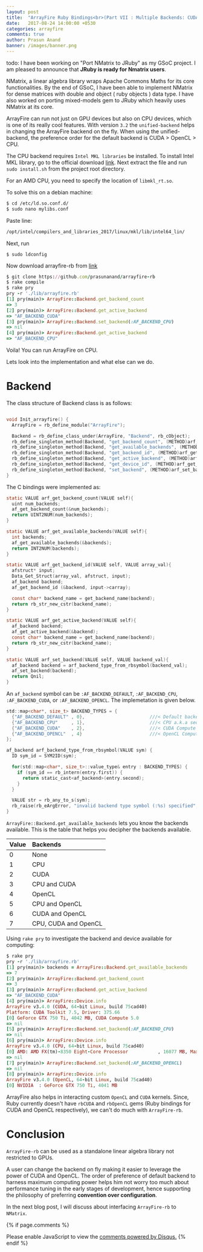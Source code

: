 ```yaml
---
layout: post
title:  "ArrayFire Ruby Bindings<br>(Part VII : Multiple Backends: CUDA, OpenCL and CPU)"
date:   2017-08-24 14:00:00 +0530
categories: arrayfire
comments: true
author: Prasun Anand
banner: /images/banner.png
---
```

todo:
I have been working on "Port NMatrix to JRuby" as my GSoC project. I am pleased to announce that **JRuby is ready for Nmatrix users**.

NMatrix, a linear algebra library wraps Apache Commons Maths for its core functionalities. By the end of GSoC, I have been able to implement NMatrix for dense matrices with double and object ( ruby objects ) data type. I have also worked on porting mixed-models gem to JRuby which heavily uses NMatrix at its core.


ArrayFire can run not just on GPU devices but also on CPU devices, which is one of its really cool features.
With version `3.2` the `unified-backend` helps in changing the ArrayFire backend on the fly.
When using the unified-backend, the preference order for the default backend is CUDA > OpenCL > CPU.

The CPU backend requires `Intel MKL libraries` be installed. To install Intel MKL library, go to the official
download [link](https://software.intel.com/en-us/mkl). Next extract the file and run `sudo install.sh` from the
project root directory.

For an AMD CPU, you need to specify the location of `libmkl_rt.so`.

To solve this on a debian machine:

```sh
$ cd /etc/ld.so.conf.d/
$ sudo nano mylibs.conf
```

Paste line:
```sh
/opt/intel/compilers_and_libraries_2017/linux/mkl/lib/intel64_lin/
```

Next, run

```
$ sudo ldconfig
```

Now download arrayfire-rb from [link]("https://github.com/prasunanand/arrayfire-rb")

```ruby
$ git clone https://github.com/prasunanand/arrayfire-rb
$ rake compile
$ rake pry
pry -r './lib/arrayfire.rb'
[1] pry(main)> ArrayFire::Backend.get_backend_count
=> 3
[2] pry(main)> ArrayFire::Backend.get_active_backend
=> "AF_BACKEND_CUDA"
[3] pry(main)> ArrayFire::Backend.set_backend(:AF_BACKEND_CPU)
=> nil
[4] pry(main)> ArrayFire::Backend.get_active_backend
=> "AF_BACKEND_CPU"
```

Voila! You can run ArrayFire on CPU.

Lets look into the implementation and what else can we do.

# Backend

The class structure of Backend class is as follows:
```c

void Init_arrayfire() {
  ArrayFire = rb_define_module("ArrayFire");

  Backend = rb_define_class_under(ArrayFire, "Backend", rb_cObject);
  rb_define_singleton_method(Backend, "get_backend_count", (METHOD)arf_get_backend_count, 0);
  rb_define_singleton_method(Backend, "get_available_backends", (METHOD)arf_get_available_backends, 0);
  rb_define_singleton_method(Backend, "get_backend_id", (METHOD)arf_get_backend_id, 1);
  rb_define_singleton_method(Backend, "get_active_backend", (METHOD)arf_get_active_backend, 0);
  rb_define_singleton_method(Backend, "get_device_id", (METHOD)arf_get_backend_device_id, 1);
  rb_define_singleton_method(Backend, "set_backend", (METHOD)arf_set_backend, 1);
}
```

The C bindings were implemented as:

```c
static VALUE arf_get_backend_count(VALUE self){
  uint num_backends;
  af_get_backend_count(&num_backends);
  return UINT2NUM(num_backends);
}

static VALUE arf_get_available_backends(VALUE self){
  int backends;
  af_get_available_backends(&backends);
  return INT2NUM(backends);
}

static VALUE arf_get_backend_id(VALUE self, VALUE array_val){
  afstruct* input;
  Data_Get_Struct(array_val, afstruct, input);
  af_backend backend;
  af_get_backend_id (&backend, input->carray);

  const char* backend_name = get_backend_name(backend);
  return rb_str_new_cstr(backend_name);
}

static VALUE arf_get_active_backend(VALUE self){
  af_backend backend;
  af_get_active_backend(&backend);
  const char* backend_name = get_backend_name(backend);
  return rb_str_new_cstr(backend_name);
}

static VALUE arf_set_backend(VALUE self, VALUE backend_val){
  af_backend backend = arf_backend_type_from_rbsymbol(backend_val);
  af_set_backend(backend);
  return Qnil;
}
```


An `af_backend`  symbol can be `:AF_BACKEND_DEFAULT`, `:AF_BACKEND_CPU`, `:AF_BACKEND_CUDA`, or `:AF_BACKEND_OPENCL`.
The implemetation is given below.

```c
std::map<char*, size_t> BACKEND_TYPES = {
  {"AF_BACKEND_DEFAULT" , 0},                        ///< Default backend order: OpenCL -> CUDA -> CPU
  {"AF_BACKEND_CPU"     , 1},                        ///< CPU a.k.a sequential algorithms
  {"AF_BACKEND_CUDA"    , 2},                        ///< CUDA Compute Backend
  {"AF_BACKEND_OPENCL"  , 4}                         ///< OpenCL Compute Backend
};

af_backend arf_backend_type_from_rbsymbol(VALUE sym) {
  ID sym_id = SYM2ID(sym);

  for(std::map<char*, size_t>::value_type& entry : BACKEND_TYPES) {
    if (sym_id == rb_intern(entry.first)) {
      return static_cast<af_backend>(entry.second);
    }
  }

  VALUE str = rb_any_to_s(sym);
  rb_raise(rb_eArgError, "invalid backend type symbol (:%s) specified", RSTRING_PTR(str));
}
```

`ArrayFire::Backend.get_available_backends` lets you know the backends available.
This is the table that helps you decipher the backends available.

|Value      |Backends|
|----------------|:----------------------------------------|
|0  | None|
|1  | CPU|
|2  | CUDA|
|3  | CPU and CUDA|
|4  | OpenCL|
|5  | CPU and OpenCL|
|6  | CUDA and OpenCL|
|7  | CPU, CUDA and OpenCL|


Using `rake pry` to investigate the backend and device available for computing:

```ruby
$ rake pry
pry -r './lib/arrayfire.rb'
[1] pry(main)> backends = ArrayFire::Backend.get_available_backends
=> 7
[2] pry(main)> ArrayFire::Backend.get_backend_count
=> 3
[3] pry(main)> ArrayFire::Backend.get_active_backend
=> "AF_BACKEND_CUDA"
[4] pry(main)> ArrayFire::Device.info
ArrayFire v3.4.0 (CUDA, 64-bit Linux, build 75cad40)
Platform: CUDA Toolkit 7.5, Driver: 375.66
[0] GeForce GTX 750 Ti, 4042 MB, CUDA Compute 5.0
=> nil
[5] pry(main)> ArrayFire::Backend.set_backend(:AF_BACKEND_CPU)
=> nil
[6] pry(main)> ArrayFire::Device.info
ArrayFire v3.4.0 (CPU, 64-bit Linux, build 75cad40)
[0] AMD: AMD FX(tm)-8350 Eight-Core Processor           , 16077 MB, Max threads(8)
=> nil
[7] pry(main)> ArrayFire::Backend.set_backend(:AF_BACKEND_OPENCL)
=> nil
[8] pry(main)> ArrayFire::Device.info
ArrayFire v3.4.0 (OpenCL, 64-bit Linux, build 75cad40)
[0] NVIDIA  : GeForce GTX 750 Ti, 4041 MB

```


ArrayFire also helps in interacting custom `OpenCL` and `CUDA` kernels. Since, Ruby currently
doesn't have `rbCUDA` and `rbOpenCL` gems (Ruby bindings for  CUDA and OpenCL respectively), we
can't do much with `ArrayFire-rb`.


# Conclusion

`ArrayFire-rb` can be used as a standalone linear algebra library not restricted to GPUs.

A user can change the backend on fly making it easier to leverage the power of CUDA and OpenCL. The
order of preference of default backend to harness maximum computing power helps him
not worry too much about performance tuning in the early stages of development, hence supporting
the philosophy of preferring **convention over configuration**.

In the next blog post, I will discuss about interfacing `ArrayFire-rb` to `NMatrix`.

{% if page.comments %}
<div id="disqus_thread"></div>
<script>
(function() { // DON'T EDIT BELOW THIS LINE
var d = document, s = d.createElement('script');

s.src = '//prasunanandblog.disqus.com/embed.js';

s.setAttribute('data-timestamp', +new Date());
(d.head || d.body).appendChild(s);
})();
</script>
<noscript>Please enable JavaScript to view the <a href="https://disqus.com/?ref_noscript" rel="nofollow">comments powered by Disqus.</a></noscript>
{% endif %}
